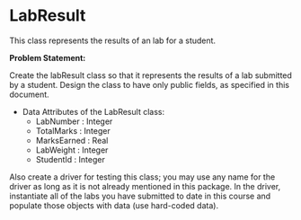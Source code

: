 ---
---
# LabResult

This class represents the results of an lab for a student. 

**Problem Statement:**

Create the labResult class so that it represents the results of a lab submitted by a student. Design the class to have only public fields, as specified in this document. 

* Data Attributes of the LabResult class:
  * LabNumber : Integer
  * TotalMarks : Integer
  * MarksEarned : Real
  * LabWeight : Integer
  * StudentId : Integer

Also create a driver for testing this class; you may use any name for the driver as long as it is not already mentioned in this package. In the driver, instantiate all of the labs you have submitted to date in this course and populate those objects with data (use hard-coded data).
